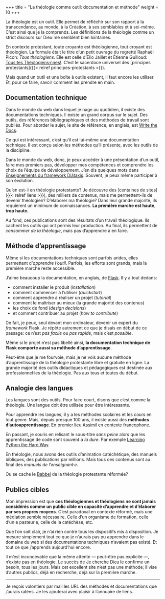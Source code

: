 +++
title = "La théologie comme outil: documentation et méthode"
weight = 10
+++

La théologie est un outil.
Elle permet de réfléchir sur son rapport à la transcendance, au monde, à la Création, à ses semblables et à soi-même.
C’est ainsi que je la comprends.
Les définitions de la théologie comme un strict discours sur Dieu me semblent bien lointaines.

En contexte protestant, toute croyante est théologienne, tout croyant est théologien.
La formule était le titre d’un petit ouvrage du regretté Raphaël Picon: *Tous théologiens*.
Elle est celle d’Elio Jaillet et Étienne Guilloud: [Tous·tes Théologiens·nnes!](https://eliojaillet.ch/toustes-theologiensnnes/).
C’est le sacerdoce universel des [principes protestants]({{< relref principes-protestants >}}).

Mais quand un outil et une boîte à outils existent, il faut encore les utiliser.
Et, pour ce faire, savoir comment les prendre en main.

## Documentation technique

Dans le monde du web dans lequel je nage au quotidien, il existe des documentations techniques.
Il existe un grand corpus sur le sujet.
Des outils, des références bibliographiques et des méthodes de travail sont publiés.
Pour aborder le sujet, le site de référence, en anglais, est [Write the Docs](https://www.writethedocs.org/).

Ce qui est intéressant, c’est qu’il est lui-même une documentation technique.
Il est conçu selon les méthodes qu’il présente, avec les outils de la discipline.

Dans le monde du web, donc, je peux accéder à une présentation d’un outil, faire mes premiers pas, développer mes compétences et comprendre les choix de l’équipe de développement.
J’en dis quelques mots dans [Enseignements du framework Diátaxis](https://nicolasfriedli.ch/blog/diataxis-introduction/).
Souvent, je peux même participer à son évolution.

Qu’en est-il en théologie protestante?
Je découvre des [centaines de sites]({{< relref liens >}}), des milliers de contenus, mais me permettent-ils de devenir théologien?
D’élaborer ma théologie?
Dans leur grande majorité, ils requièrent un minimum de connaissances.
**La première marche est haute, trop haute.**

Au fond, ces publications sont des résultats d’un travail théologique.
Ils cachent les outils qui ont permis leur production.
Au final, ils permettent de *consommer de la théologie*, mais pas d’apprendre à en faire.

## Méthode d’apprentissage

Même si les documentations techniques sont parfois arides, elles permettent d’*apprendre l’outil*.
Parfois, les efforts sont grands, mais la première marche reste accessible.

J’aime beaucoup la documentation, en anglais, de [Flask](https://flask.palletsprojects.com/en/3.0.x/).
Il y a tout dedans:

- comment installer le produit (*installation*)
- comment commencer à l’utiliser (*quickstart*)
- comment apprendre à réaliser un projet (*tutorial*)
- comment le maîtriser au mieux (la grande majorité des contenus)
- les choix de fond (*design decisions*)
- et comment contribuer au projet (*how to contribute*)

De fait, je peux, seul devant mon ordinateur, devenir un expert du *framework* Flask.
Je répète autrement ce que je disais en début de ce passage: ce n’est *pas facile* ou *pas rapide*, mais c’est *possible*.

Même si le projet n’est pas libellé ainsi, **la documentation technique de Flask comporte aussi sa méthode d’apprentissage**.

Peut-être que je me fourvoie, mais je ne vois aucune méthode d’apprentissage de la théologie protestante libre et gratuite en ligne.
La grande majorité des outils didactiques et pédagogiques est destinée aux professionnel·les de la théologie.
Pas aux tous et toutes du début.

## Analogie des langues

Les langues sont des outils.
Pour faire court, disons que c’est comme la théologie.
Une langue doit être utilisée pour être intéressante.

Pour apprendre les langues, il y a les méthodes scolaires et les cours en tout genre.
Mais, depuis presque 100 ans, il existe aussi des **méthodes d’autoapprentissage**.
En premier lieu [Assimil](https://fr.wikipedia.org/wiki/Assimil) en contexte francophone.

En passant, je souris en relisant le sous-titre *sans peine* alors que les apprentissage de code sont souvent *à la dure*.
Par exemple [Learning Python the Hard Way](https://learnpythonthehardway.org/).

En théologie, nous avons des outils d’animation catéchétique, des manuels bibliques, des publications par millions.
Mais tous ces contenus sont au final des *manuels de l’enseignant·e*.

Ou se cache le [Babbel](https://fr.wikipedia.org/wiki/Babbel) de la théologie protestante réformée?

## Publics cibles

Mon impression est que **ces théologiennes et théologiens ne sont jamais considérés comme un public cible en capacité d’apprendre et d’élaborer par ses propres moyens**.
C’est paradoxal en contexte réformé, mais une médiation semble nécessaire.
Celle d’un organisme de formation, celle d’un·e pasteur·e, celle de la catéchèse, etc.

Que l’on soit clair, je n’ai rien contre tous les dispositifs mis à disposition.
Je mesure simplement tout ce que je n’aurais pas pu apprendre dans le domaine du web si des documentations techniques n’avaient pas existé.
Et tout ce que j’apprends aujourd’hui encore.

Il m’est inconcevable que la même attente — peut-être pas explicite —, n’existe pas en théologie.
Le succès de [Je cherche Dieu](https://jecherchedieu.ch/) le confirme un besoin, tous les jours.
Mais cet excellent site n’est pas une méthode; il vise d’autres publics, déjà en recherche, déjà sur la première marche.

----

Je reçois volontiers par mail les URL des méthodes et documentations que j’aurais ratées.
Je les ajouterai avec plaisir à l’annuaire de liens.
